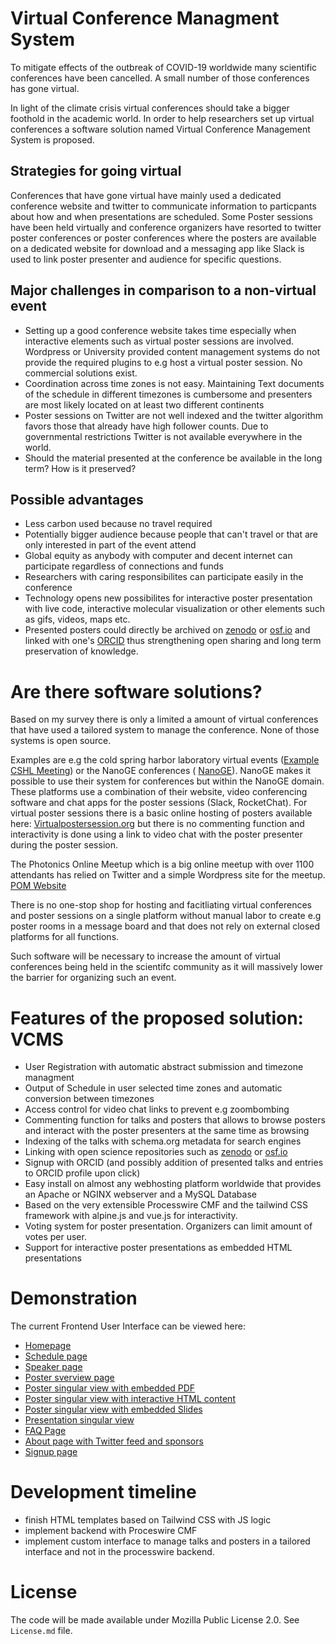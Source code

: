 # Virtual Conference Managment System

To mitigate effects of the outbreak of COVID-19 worldwide many scientific conferences have been cancelled. A small number of those conferences has gone virtual. 

In light of the climate crisis virtual conferences should take a bigger foothold in the academic world. In order to help researchers set up virtual conferences a software solution named Virtual Conference Management System is proposed.

## Strategies for going virtual

Conferences that have gone virtual have mainly used a dedicated conference website and twitter to communicate information to particpants about how and when presentations are scheduled. Some Poster sessions have been held virtually and conference organizers have resorted to twitter poster conferences or poster conferences where the posters are available on a dedicated website for download and a messaging app like Slack is used to link poster presenter and audience for specific questions. 

## Major challenges in comparison to a non-virtual event
- Setting up a good conference website takes time especially when interactive elements such as virtual poster sessions are involved. Wordpress or University provided content management systems do not provide the required plugins to e.g host a virtual poster session. No commercial solutions exist.
- Coordination across time zones is not easy. Maintaining Text documents of the schedule in different timezones is cumbersome and presenters are most likely located on at least two different continents
- Poster sessions on Twitter are not well indexed and the twitter algorithm favors those that already have high follower counts. Due to governmental restrictions Twitter is not available everywhere in the world. 
- Should the material presented at the conference be available in the long term? How is it preserved? 

## Possible advantages
- Less carbon used because no travel required
- Potentially bigger audience because people that can't travel or that are only interested in part of the event attend
- Global equity as anybody with computer and decent internet can participate regardless of connections and funds
- Researchers with caring responsibilites can participate easily in the conference
- Technology opens new possibilites for interactive poster presentation with live code, interactive molecular visualization or other elements such as gifs, videos, maps etc. 
- Presented posters could directly be archived on [zenodo](http://zenodo.org) or [osf.io](http://osf.io) and linked with one's [ORCID](https://orcid.org) thus strengthening open sharing and long term preservation of knowledge. 


# Are there software solutions?
Based on my survey there is only a limited a amount of virtual conferences that have used a tailored system to manage the conference. None of those systems is open source. 

Examples are e.g the cold spring harbor laboratory virtual events ([Example CSHL Meeting](https://meetings.cshl.edu/meetings.aspx?meet=NUCLEUS&year=20)) or the NanoGE conferences ( [NanoGE](https://www.nanoge.org/MABP/instructions-for-authors)). NanoGE makes it possible to use their system for conferences but within the NanoGE domain. 
These platforms use a combination of their website, video conferencing software and chat apps for the poster sessions (Slack, RocketChat). 
For virtual poster sessions there is a basic online hosting of posters available here: [Virtualpostersession.org](http://virtualpostersession.org/) but there is no commenting function and interactivity is done using a link to video chat with the poster presenter during the poster session. 

The Photonics Online Meetup which is a big online meetup with over 1100 attendants has relied on Twitter and a simple Wordpress site for the meetup. [POM Website](https://sites.usc.edu/pom/)

There is no one-stop shop for hosting and facitliating virtual conferences and poster sessions on a single platform without manual labor to create e.g poster rooms in a message board and that does not rely on external closed platforms for all functions. 

Such software will be necessary to increase the amount of virtual conferences being held in the scientifc community as it will massively lower the barrier for organizing such an event.  

# Features of the proposed solution: VCMS

- User Registration with automatic abstract submission and timezone managment
- Output of Schedule in user selected time zones and automatic conversion between timezones
- Access control for video chat links to prevent e.g zoombombing
- Commenting function for talks and posters that allows to browse posters and interact with the poster presenters at the same time as browsing
- Indexing of the talks with schema.org metadata for search engines
- Linking with open science repositories such as [zenodo](http://zenodo.org) or [osf.io](http://osf.io) 
- Signup with ORCID (and possibly addition of presented talks and entries to ORCID profile upon click)
- Easy install on almost any webhosting platform worldwide that provides an Apache or NGINX webserver and a MySQL Database
- Based on the very extensible Processwire CMF and the tailwind CSS framework with alpine.js and vue.js for interactivity. 
- Voting system for poster presentation. Organizers can limit amount of votes per user.
- Support for interactive poster presentations as embedded HTML presentations 
# Demonstration
The current Frontend User Interface can be viewed here: 

- [Homepage]()
- [Schedule page]()
- [Speaker page]()
- [Poster sverview page]()
- [Poster singular view with embedded PDF]()
- [Poster singular view with interactive HTML content]()
- [Poster singular view with embedded Slides]()
- [Presentation singular view]()
- [FAQ Page]()
- [About page with Twitter feed and sponsors]()
- [Signup page]()


# Development timeline

- finish HTML templates based on Tailwind CSS with JS logic
- implement backend with Proceswire CMF
- implement custom interface to manage talks and posters in a tailored interface and not in the processwire backend. 

# License 

The code will be made available under Mozilla Public License 2.0. See `License.md` file. 